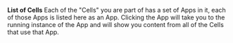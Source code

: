 **List of Cells**
Each of the "Cells" you are part of has a set of Apps in it, each of those Apps is listed here as an App. Clicking the App will take you to the running instance of the App and will show you content from all of the Cells that use that App.
